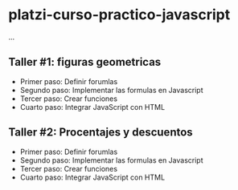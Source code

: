 # platzi-curso-practico-javascript

...

## Taller #1: figuras geometricas

- Primer paso: Definir forumlas
- Segundo paso: Implementar las formulas en Javascript
- Tercer paso: Crear funciones
- Cuarto paso: Integrar JavaScript con HTML

## Taller #2: Procentajes y descuentos

- Primer paso: Definir forumlas
- Segundo paso: Implementar las formulas en Javascript
- Tercer paso: Crear funciones
- Cuarto paso: Integrar JavaScript con HTML